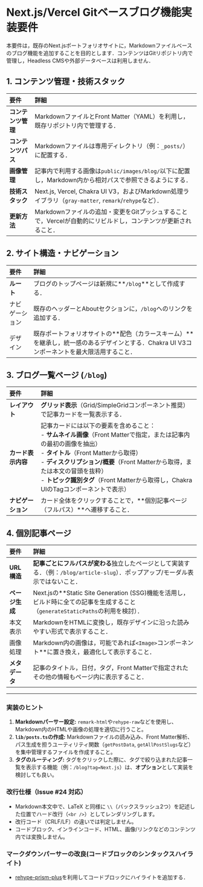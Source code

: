 # Next.js/Vercel Gitベースブログ機能実装要件

本要件は，既存のNext.jsポートフォリオサイトに，Markdownファイルベースのブログ機能を追加することを目的とします．コンテンツはGitリポジトリ内で管理し，Headless CMSや外部データベースは利用しません．

## 1\. コンテンツ管理・技術スタック

| 要件 | 詳細 |
| :--- | :--- |
| **コンテンツ管理** | MarkdownファイルとFront Matter（YAML）を利用し，既存リポジトリ内で管理する． |
| **コンテンツパス** | Markdownファイルは専用ディレクトリ（例：`_posts/`）に配置する． |
| **画像管理** | 記事内で利用する画像は`public/images/blog/`以下に配置し，Markdown内から相対パスで参照できるようにする． |
| **技術スタック** | Next.js, Vercel, Chakra UI V3，およびMarkdown処理ライブラリ（`gray-matter`, `remark`/`rehype`など）． |
| **更新方法** | Markdownファイルの追加・変更をGitプッシュすることで，Vercelが自動的にリビルドし，コンテンツが更新されること． |

## 2\. サイト構造・ナビゲーション

| 要件 | 詳細 |
| :--- | :--- |
| **ルート** | ブログのトップページは新規に\*\*`/blog`**として作成する． |
| ナビゲーション | 既存のヘッダーとAboutセクションに，`/blog`へのリンクを追加する． |
| デザイン | 既存ポートフォリオサイトの**配色（カラースキーム）\*\*を継承し，統一感のあるデザインとする．Chakra UI V3コンポーネントを最大限活用すること． |

## 3\. ブログ一覧ページ (`/blog`)

| 要件 | 詳細 |
| :--- | :--- |
| **レイアウト** | **グリッド表示**（Grid/SimpleGridコンポーネント推奨）で記事カードを一覧表示する． |
| **カード表示内容** | 記事カードには以下の要素を含めること：<br>- **サムネイル画像**（Front Matterで指定，または記事内の最初の画像を抽出）<br>- **タイトル**（Front Matterから取得）<br>- **ディスクリプション/概要**（Front Matterから取得，または本文の冒頭を抜粋）<br>- **トピック識別タグ**（Front Matterから取得し，Chakra UIのTagコンポーネントで表示） |
| **ナビゲーション** | カード全体をクリックすることで，\*\*個別記事ページ（フルパス）\*\*へ遷移すること． |

## 4\. 個別記事ページ

| 要件 | 詳細 |
| :--- | :--- |
| **URL構造** | **記事ごとにフルパスが変わる**独立したページとして実装する．（例：`/blog/article-slug`）．ポップアップ/モーダル表示ではないこと． |
| **ページ生成** | Next.jsの**Static Site Generation (SSG)機能を活用し，ビルド時に全ての記事を生成すること（`generateStaticPaths`の利用を検討）． |
| 本文表示 | MarkdownをHTMLに変換し，既存デザインに沿った読みやすい形式で表示すること． |
| 画像処理 | Markdown内の画像は，可能であれば`<Image>`コンポーネント**に置き換え，最適化して表示すること． |
| **メタデータ** | 記事のタイトル，日付，タグ，Front Matterで指定されたその他の情報もページ内に表示すること． |

-----

### 実装のヒント

1.  **Markdownパーサー設定:** `remark-html`や`rehype-raw`などを使用し、Markdown内のHTMLや画像の処理を適切に行うこと。
2.  **`lib/posts.ts`の作成:** Markdownファイルの読み込み、Front Matter解析、パス生成を担うユーティリティ関数（`getPostData`, `getAllPostSlugs`など）を集中管理するファイルを作成すること。
3.  **タグのルーティング:** タグをクリックした際に、タグで絞り込まれた記事一覧を表示する機能（例：`/blog?tag=Next.js`）は、**オプション**として実装を検討しても良い。

### 改行仕様（Issue #24 対応）

- Markdown本文中で、LaTeX と同様に `\\`（バックスラッシュ2つ）を記述した位置でハード改行（`<br />`）としてレンダリングします。
- 改行コード（CRLF/LF）の違いでは判定しません。
- コードブロック、インラインコード、HTML、画像/リンクなどのコンテンツ内では変換しません。

### マークダウンパーサーの改良(コードブロックのシンタックスハイライト)
- [rehype-prism-plus](https://github.com/timlrx/rehype-prism-plus)を利用してコードブロックにハイライトを追加する．
